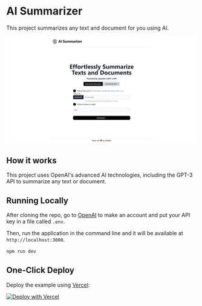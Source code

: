 # AI Summarizer

This project summarizes any text and document for you using AI.

![AI Translator](./public/screenshot.png)

## How it works

This project uses OpenAI's advanced AI technologies, including the GPT-3 API to summarize any text or document.

## Running Locally

After cloning the repo, go to [OpenAI](https://beta.openai.com/account/api-keys) to make an account and put your API key in a file called `.env`.

Then, run the application in the command line and it will be available at `http://localhost:3000`.

```bash
npm run dev
```

## One-Click Deploy

Deploy the example using [Vercel](https://vercel.com?utm_source=github&utm_medium=readme&utm_campaign=vercel-examples):

[![Deploy with Vercel](https://vercel.com/button)](https://vercel.com/new/clone?repository-url=https://github.com/umerarif01/ai-summarizer&env=OPENAI_API_KEY&project-name=ai-summarizer&repo-name=ai-summarizer)
